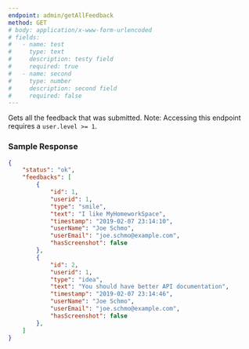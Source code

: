 ```yaml
---
endpoint: admin/getAllFeedback
method: GET
# body: application/x-www-form-urlencoded
# fields: 
#   - name: test
#     type: text
#     description: testy field
#     required: true
#   - name: second
#     type: number
#     description: second field
#     required: false
---
```


Gets all the feedback that was submitted. Note: Accessing this endpoint requires a `user.level >= 1`.

### Sample Response

```json
{
	"status": "ok",
	"feedbacks": [
		{
			"id": 1,
			"userid": 1,
			"type": "smile",
			"text": "I like MyHomeworkSpace",
			"timestamp": "2019-02-07 23:14:10",
			"userName": "Joe Schmo",
			"userEmail": "joe.schmo@example.com",
			"hasScreenshot": false
		},
		{
			"id": 2,
			"userid": 1,
			"type": "idea",
			"text": "You should have better API documentation",
			"timestamp": "2019-02-07 23:14:46",
			"userName": "Joe Schmo",
			"userEmail": "joe.schmo@example.com",
			"hasScreenshot": false
		},
	]
}
```